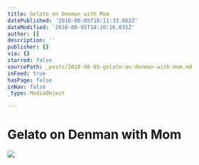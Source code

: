 ```yaml
---
title: Gelato on Denman with Mom
datePublished: '2016-08-05T18:11:33.863Z'
dateModified: '2016-08-05T18:10:16.635Z'
author: []
description: ''
publisher: {}
via: {}
starred: false
sourcePath: _posts/2016-08-05-gelato-on-denman-with-mom.md
inFeed: true
hasPage: false
inNav: false
_type: MediaObject

---
```

# Gelato on Denman with Mom
![](https://the-grid-user-content.s3-us-west-2.amazonaws.com/963ce5f3-4c79-4b51-b6ba-d5ae6423b2dc.jpg)